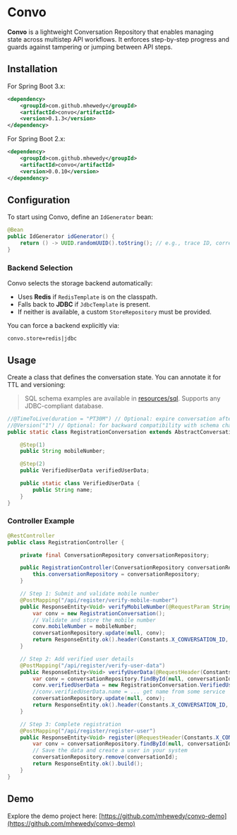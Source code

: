 # Convo

**Convo** is a lightweight Conversation Repository that enables managing state across multistep API workflows.
It enforces step-by-step progress and guards against tampering or jumping between API steps.

## Installation

For Spring Boot 3.x:

```xml
<dependency>
    <groupId>com.github.mhewedy</groupId>
    <artifactId>convo</artifactId>
    <version>0.1.3</version>
</dependency>
```

For Spring Boot 2.x:

```xml
<dependency>
    <groupId>com.github.mhewedy</groupId>
    <artifactId>convo</artifactId>
    <version>0.0.10</version>
</dependency>
```

## Configuration

To start using Convo, define an `IdGenerator` bean:

```java
@Bean
public IdGenerator idGenerator() {
    return () -> UUID.randomUUID().toString(); // e.g., trace ID, correlation ID, etc.
}
```

### Backend Selection
Convo selects the storage backend automatically:

- Uses **Redis** if `RedisTemplate` is on the classpath.
- Falls back to **JDBC** if `JdbcTemplate` is present.
- If neither is available, a custom `StoreRepository` must be provided.

You can force a backend explicitly via:
```
convo.store=redis|jdbc
```

## Usage

Create a class that defines the conversation state. You can annotate it for TTL and versioning:

> SQL schema examples are available in [resources/sql](src/main/resources/sql). Supports any JDBC-compliant database.

```java
//@TimeToLive(duration = "PT30M") // Optional: expire conversation after inactivity (default 30 minutes)
//@Version("1") // Optional: for backward compatibility with schema changes (default no version)
public static class RegistrationConversation extends AbstractConversationHolder {

    @Step(1)
    public String mobileNumber;

    @Step(2)
    public VerifiedUserData verifiedUserData;

    public static class VerifiedUserData {
        public String name;
    }
}
```

### Controller Example

```java
@RestController
public class RegistrationController {

    private final ConversationRepository conversationRepository;

    public RegistrationController(ConversationRepository conversationRepository) {
        this.conversationRepository = conversationRepository;
    }

    // Step 1: Submit and validate mobile number
    @PostMapping("/api/register/verify-mobile-number")
    public ResponseEntity<Void> verifyMobileNumber(@RequestParam String mobileNumber) {
        var conv = new RegistrationConversation();
        // Validate and store the mobile number
        conv.mobileNumber = mobileNumber;
        conversationRepository.update(null, conv);
        return ResponseEntity.ok().header(Constants.X_CONVERSATION_ID, conv.id).build();
    }

    // Step 2: Add verified user details
    @PostMapping("/api/register/verify-user-data")
    public ResponseEntity<Void> verifyUserData(@RequestHeader(Constants.X_CONVERSATION_ID) String conversationId) {
        var conv = conversationRepository.findById(null, conversationId, RegistrationConversation.class);
        conv.verifiedUserData = new RegistrationConversation.VerifiedUserData();
        //conv.verifiedUserData.name = ... get name from some service
        conversationRepository.update(null, conv);
        return ResponseEntity.ok().header(Constants.X_CONVERSATION_ID, conversationId).build();
    }

    // Step 3: Complete registration
    @PostMapping("/api/register/register-user")
    public ResponseEntity<Void> register(@RequestHeader(Constants.X_CONVERSATION_ID) String conversationId) {
        var conv = conversationRepository.findById(null, conversationId, RegistrationConversation.class);
        // Save the data and create a user in your system
        conversationRepository.remove(conversationId);
        return ResponseEntity.ok().build();
    }
}
```

## Demo

Explore the demo project here:
[https://github.com/mhewedy/convo-demo](https://github.com/mhewedy/convo-demo)

